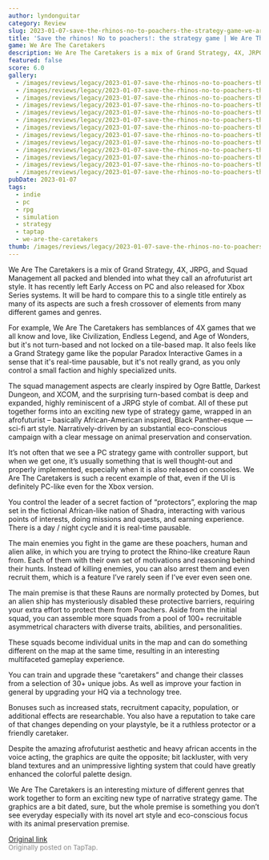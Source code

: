 ```yaml
---
author: lyndonguitar
category: Review
slug: 2023-01-07-save-the-rhinos-no-to-poachers-the-strategy-game-we-are-the-caretakers-first-impressio
title: 'Save the rhinos! No to poachers!: the strategy game | We Are The Caretakers - First Impressions'
game: We Are The Caretakers
description: We Are The Caretakers is a mix of Grand Strategy, 4X, JRPG, and Squad Management all packed and blended into what they call an afrofuturist art style. It has recently left Early Access on PC and also released for Xbox Series systems. It will be hard to compare this to a single title entirely as many of its aspects are such a fresh crossover of elements from many different games and genres.
featured: false
score: 6.0
gallery:
  - /images/reviews/legacy/2023-01-07-save-the-rhinos-no-to-poachers-the-strategy-game--we-are-the-caretakers---first-impressio-0.avif
  - /images/reviews/legacy/2023-01-07-save-the-rhinos-no-to-poachers-the-strategy-game--we-are-the-caretakers---first-impressio-1.avif
  - /images/reviews/legacy/2023-01-07-save-the-rhinos-no-to-poachers-the-strategy-game--we-are-the-caretakers---first-impressio-2.avif
  - /images/reviews/legacy/2023-01-07-save-the-rhinos-no-to-poachers-the-strategy-game--we-are-the-caretakers---first-impressio-3.avif
  - /images/reviews/legacy/2023-01-07-save-the-rhinos-no-to-poachers-the-strategy-game--we-are-the-caretakers---first-impressio-4.avif
  - /images/reviews/legacy/2023-01-07-save-the-rhinos-no-to-poachers-the-strategy-game--we-are-the-caretakers---first-impressio-5.avif
  - /images/reviews/legacy/2023-01-07-save-the-rhinos-no-to-poachers-the-strategy-game--we-are-the-caretakers---first-impressio-6.avif
  - /images/reviews/legacy/2023-01-07-save-the-rhinos-no-to-poachers-the-strategy-game--we-are-the-caretakers---first-impressio-7.avif
  - /images/reviews/legacy/2023-01-07-save-the-rhinos-no-to-poachers-the-strategy-game--we-are-the-caretakers---first-impressio-8.avif
  - /images/reviews/legacy/2023-01-07-save-the-rhinos-no-to-poachers-the-strategy-game--we-are-the-caretakers---first-impressio-9.avif
  - /images/reviews/legacy/2023-01-07-save-the-rhinos-no-to-poachers-the-strategy-game--we-are-the-caretakers---first-impressio-10.avif
  - /images/reviews/legacy/2023-01-07-save-the-rhinos-no-to-poachers-the-strategy-game--we-are-the-caretakers---first-impressio-11.avif
  - /images/reviews/legacy/2023-01-07-save-the-rhinos-no-to-poachers-the-strategy-game--we-are-the-caretakers---first-impressio-12.avif
pubDate: 2023-01-07
tags:
  - indie
  - pc
  - rpg
  - simulation
  - strategy
  - taptap
  - we-are-the-caretakers
thumb: /images/reviews/legacy/2023-01-07-save-the-rhinos-no-to-poachers-the-strategy-game--we-are-the-caretakers---first-impressio-0.avif
---
```


We Are The Caretakers is a mix of Grand Strategy, 4X, JRPG, and Squad Management all packed and blended into what they call an afrofuturist art style. It has recently left Early Access on PC and also released for Xbox Series systems. It will be hard to compare this to a single title entirely as many of its aspects are such a fresh crossover of elements from many different games and genres.

For example, We Are The Caretakers has semblances of 4X games that we all know and love, like Civilization, Endless Legend, and Age of Wonders, but it's not turn-based and not locked on a tile-based map. It also feels like a Grand Strategy game like the popular Paradox Interactive Games in a sense that it's real-time pausable, but it's not really grand, as you only control a small faction and highly specialized units.

The squad management aspects are clearly inspired by Ogre Battle, Darkest Dungeon, and XCOM, and the surprising turn-based combat is deep and expanded, highly reminiscent of a JRPG style of combat. All of these put together forms into an exciting new type of strategy game, wrapped in an afrofuturist – basically African-American inspired, Black Panther-esque — sci-fi art style. Narratively-driven by an substantial eco-conscious campaign with a clear message on animal preservation and conservation.

It’s not often that we see a PC strategy game with controller support, but when we get one, it’s usually something that is well thought-out and properly implemented, especially when it is also released on consoles. We Are The Caretakers is such a recent example of that, even if the UI is definitely PC-like even for the Xbox version.

You control the leader of a secret faction of “protectors”, exploring the map set in the fictional African-like nation of Shadra, interacting with various points of interests, doing missions and quests, and earning experience. There is a day / night cycle and it is real-time pausable.

The main enemies you fight in the game are these poachers, human and alien alike, in which you are trying to protect the Rhino-like creature Raun from. Each of them with their own set of motivations and reasoning behind their hunts. Instead of killing enemies, you can also arrest them and even recruit them, which is a feature I’ve rarely seen if I’ve ever even seen one.

The main premise is that these Rauns are normally protected by Domes, but an alien ship has mysteriously disabled these protective barriers, requiring your extra effort to protect them from Poachers. Aside from the initial squad, you can assemble more squads from a pool of 100+ recruitable asymmetrical characters with diverse traits, abilities, and personalities.

These squads become individual units in the map and can do something different on the map at the same time, resulting in an interesting multifaceted gameplay experience.

You can train and upgrade these “caretakers” and change their classes from a selection of 30+ unique jobs. As well as improve your faction in general by upgrading your HQ via a technology tree.

Bonuses such as increased stats, recruitment capacity, population, or additional effects are researchable. You also have a reputation to take care of that changes depending on your playstyle, be it a ruthless protector or a friendly caretaker.

Despite the amazing afrofuturist aesthetic and heavy african accents in the voice acting, the graphics are quite the opposite; bit lackluster, with very bland textures and an unimpressive lighting system that could have greatly enhanced the colorful palette design.

We Are The Caretakers is an interesting mixture of different genres that work together to form an exciting new type of narrative strategy game. The graphics are a bit dated, sure, but the whole premise is something you don’t see everyday especially with its novel art style and eco-conscious focus with its animal preservation premise.

[Original link](https://www.taptap.io/post/4122003)<br><span style="font-size: 0.95em; color: #888;">Originally posted on TapTap.</span>